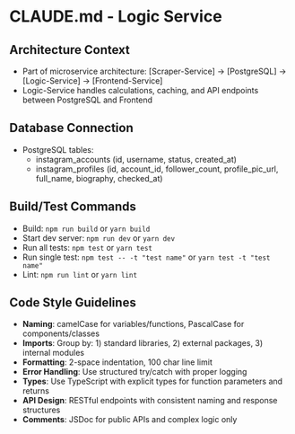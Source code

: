 # CLAUDE.md - Logic Service

## Architecture Context
- Part of microservice architecture: [Scraper-Service] → [PostgreSQL] → [Logic-Service] → [Frontend-Service]
- Logic-Service handles calculations, caching, and API endpoints between PostgreSQL and Frontend

## Database Connection
- PostgreSQL tables:
  - instagram_accounts (id, username, status, created_at)
  - instagram_profiles (id, account_id, follower_count, profile_pic_url, full_name, biography, checked_at)

## Build/Test Commands
- Build: `npm run build` or `yarn build`
- Start dev server: `npm run dev` or `yarn dev`
- Run all tests: `npm test` or `yarn test`
- Run single test: `npm test -- -t "test name"` or `yarn test -t "test name"`
- Lint: `npm run lint` or `yarn lint`

## Code Style Guidelines
- **Naming**: camelCase for variables/functions, PascalCase for components/classes
- **Imports**: Group by: 1) standard libraries, 2) external packages, 3) internal modules
- **Formatting**: 2-space indentation, 100 char line limit
- **Error Handling**: Use structured try/catch with proper logging
- **Types**: Use TypeScript with explicit types for function parameters and returns
- **API Design**: RESTful endpoints with consistent naming and response structures
- **Comments**: JSDoc for public APIs and complex logic only